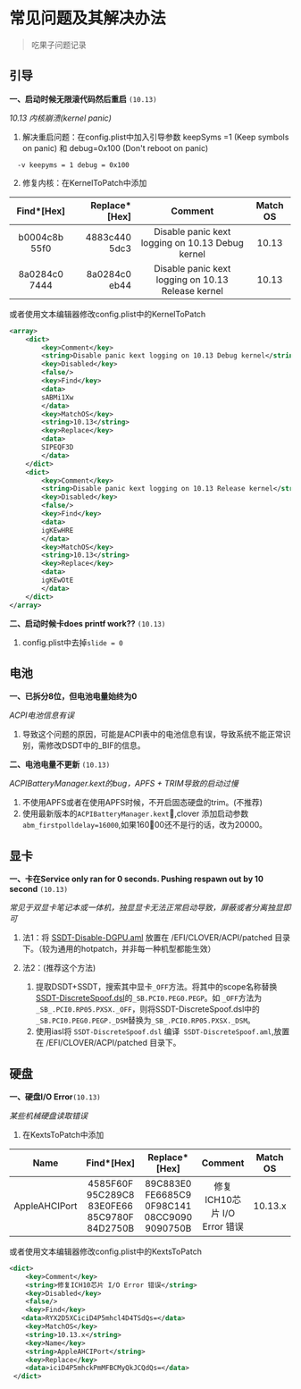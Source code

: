 # 常见问题及其解决办法
> 吃果子问题记录

## 引导
**一、启动时候无限滚代码然后重启** `(10.13)`

 *10.13 内核崩溃(kernel panic)*

1. 解决重启问题：在config.plist中加入引导参数 keepSyms =1 (Keep symbols on panic) 和 debug=0x100 (Don't reboot on panic) 
```
  -v keepyms = 1 debug = 0x100
```
2. 修复内核：在KernelToPatch中添加

|  Find\*[Hex]  |   Replace\*[Hex] |   Comment  |  Match OS   |
| :-----------: |  --------------: | :--------: | :--------:  |
| b0004c8b 55f0 |   4883c440 5dc3 |   Disable panic kext logging on 10.13 Debug kernel  |  10.13   |
| 8a0284c0 7444 |   8a0284c0 eb44 |   Disable panic kext logging on 10.13 Release kernel  |  10.13   |

或者使用文本编辑器修改config.plist中的KernelToPatch
```xml
<array>
    <dict>
        <key>Comment</key>
        <string>Disable panic kext logging on 10.13 Debug kernel</string>
        <key>Disabled</key>
        <false/>
        <key>Find</key>
        <data>
        sABMi1Xw
        </data>
        <key>MatchOS</key>
        <string>10.13</string>
        <key>Replace</key>
        <data>
        SIPEQF3D
        </data>
    </dict>
    <dict>
        <key>Comment</key>
        <string>Disable panic kext logging on 10.13 Release kernel</string>
        <key>Disabled</key>
        <false/>
        <key>Find</key>
        <data>
        igKEwHRE
        </data>
        <key>MatchOS</key>
        <string>10.13</string>
        <key>Replace</key>
        <data>
        igKEwOtE
        </data>
    </dict>
</array>
```
**二、启动时候卡does printf work??** `(10.13)`

1. config.plist中去掉`slide = 0`

## 电池

**一、已拆分8位，但电池电量始终为0**

 *ACPI电池信息有误*

1. 导致这个问题的原因，可能是ACPI表中的电池信息有误，导致系统不能正常识别，需修改DSDT中的_BIF的信息。

**二、电池电量不更新** `(10.13)`

*ACPIBatteryManager.kext的bug，APFS + TRIM导致的启动过慢*

1. 不使用APFS或者在使用APFS时候，不开启固态硬盘的trim。(不推荐)
2. 使用最新版本的`ACPIBatteryManager.kext`,clover 添加启动参数 `abm_firstpolldelay=16000`,如果16000还不是行的话，改为20000。

## 显卡

**一、卡在Service only ran for 0 seconds. Pushing respawn out by 10 second** `(10.13)`

 *常见于双显卡笔记本或一体机，独显显卡无法正常启动导致，屏蔽或者分离独显即可*
 
 1. 法1：将 [SSDT-Disable-DGPU.aml](https://raw.githubusercontent.com/jardenliu/dsdt-hotpatch/master/common/SSDT-Disable-DGPU.aml) 放置在 /EFI/CLOVER/ACPI/patched 目录下。（较为通用的hotpatch，并非每一种机型都能生效）

 2. 法2：(推荐这个方法)
    1. 提取DSDT+SSDT，搜索其中显卡`_OFF`方法。将其中的scope名称替换[SSDT-DiscreteSpoof.dsl](https://github.com/jardenliu/dsdt-hotpatch/blob/master/common/SSDT-DiscreteSpoof.dsl)的`_SB.PCI0.PEG0.PEGP`。如 `_OFF`方法为`_SB_.PCI0.RP05.PXSX._OFF`，则将SSDT-DiscreteSpoof.dsl中的`_SB.PCI0.PEG0.PEGP._DSM`替换为`_SB_.PCI0.RP05.PXSX._DSM`。
    2. 使用iasl将 `SSDT-DiscreteSpoof.dsl` 编译` SSDT-DiscreteSpoof.aml`,放置在 /EFI/CLOVER/ACPI/patched 目录下。

## 硬盘

**一、硬盘I/O Error**`(10.13)`

*某些机械硬盘读取错误*


1. 在KextsToPatch中添加

|       Name    |  Find\*[Hex]  |   Replace\*[Hex] |   Comment  |  Match OS   |
| :-----------: | :-----------: |  :-------------: | :--------: | :--------:  |
| AppleAHCIPort | 4585F60F 95C289C8 83E0FE66 85C9780F 84D2750B |   89C883E0 FE6685C9 0F98C141 08CC9090 9090750B |   修复ICH10芯片 I/O Error 错误  |  10.13.x   |

或者使用文本编辑器修改config.plist中的KextsToPatch

```xml
<dict>
    <key>Comment</key>
    <string>修复ICH10芯片 I/O Error 错误</string>
    <key>Disabled</key>
    <false/>
    <key>Find</key>
   <data>RYX2D5XCiciD4P5mhcl4D4TSdQs=</data>
    <key>MatchOS</key>
    <string>10.13.x</string>
    <key>Name</key>
    <string>AppleAHCIPort</string>
    <key>Replace</key>
    <data>iciD4P5mhckPmMFBCMyQkJCQdQs=</data>
 </dict>
```

